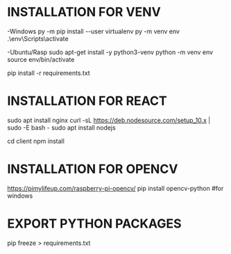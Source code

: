 # INSTALLATION FOR VENV

-Windows
py -m pip install --user virtualenv
py -m venv env
.\env\Scripts\activate

-Ubuntu/Rasp
sudo apt-get install -y python3-venv
python -m venv env
source env/bin/activate

pip install -r requirements.txt

# INSTALLATION FOR REACT

sudo apt install nginx
curl -sL https://deb.nodesource.com/setup_10.x | sudo -E bash -
sudo apt install nodejs

cd client
npm install

# INSTALLATION FOR OPENCV

https://pimylifeup.com/raspberry-pi-opencv/
pip install opencv-python #for windows

# EXPORT PYTHON PACKAGES

pip freeze > requirements.txt
